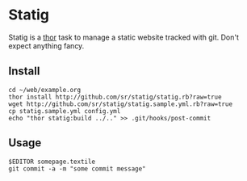 Statig
======

Statig is a [thor](http://github.com/wycats/thor) task to manage a static website
tracked with git. Don't expect anything fancy.

Install
-------

    cd ~/web/example.org
    thor install http://github.com/sr/statig/statig.rb?raw=true
    wget http://github.com/sr/statig/statig.sample.yml.rb?raw=true
    cp statig.sample.yml config.yml
    echo "thor statig:build ../.." >> .git/hooks/post-commit

Usage
-----

    $EDITOR somepage.textile
    git commit -a -m "some commit message"
